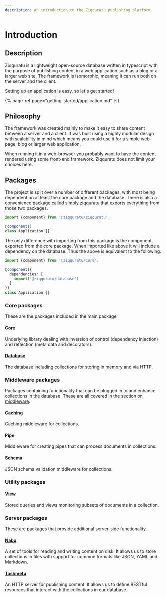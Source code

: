 ```yaml
---
description: An introduction to the Ziqquratu publishing platform
---
```


# Introduction

## Description

Ziqquratu is a lightweight open-source database written in typescript with the purpose of publishing content in a web application such as a blog or a larger web site. The framework is isomorphic, meaning it can run both on the server and the client.

Setting up an application is easy, so let's get started!

{% page-ref page="getting-started/application.md" %}

## Philosophy

The framework was created mainly to make it easy to share content between a server and a client. It was built using a highly modular design with scalability in mind which means you could use it for a simple web-page, blog or larger web application.

When running it in a web-browser you probably want to have the content rendered using some front-end framework. Ziqquratu does not limit your choices here.

## Packages

The project is split over a number of different packages, with most being dependent on at least the core package and the database. There is also a convenience package called simply ziqquratu that exports everything from those two packages.

```typescript
import {component} from '@ziqquratu/ziqquratu';

@component()
class Application {}
```

The only difference with importing from this package is the component, exported from the core package. When imported like above it will include a dependency on the database. Thus the above is equivalent to the following.

```typescript
import {component} from '@ziqquratu/core';

@component({
  dependencies: [
    import('@ziqquratu/database')
  ]
})
class Application {}
```

### Core packages

These are the packages included in the main package

#### [Core](ziqquratu/core/)

Underlying library dealing with inversion of control \(dependency injection\) and reflection \(meta data and decorators\).

#### [Database](ziqquratu/database/)

The database including collections for storing in [memory](ziqquratu/database/collections/memory.md) and via [HTTP](ziqquratu/database/collections/http.md).

### Middleware packages

Packages containing functionality that can be plugged in to and enhance collections in the database. These are all covered in the section on [middleware](ziqquratu/database/middleware.md).

#### [Caching](ziqquratu/database/middleware.md#caching)

Caching middleware for collections.

#### Pipe

Middleware for creating pipes that can process documents in collections.

#### [Schema](ziqquratu/database/middleware.md#validation)

JSON schema validation middleware for collections.

### Utility packages

#### [View](ziqquratu/views/) <a id="view"></a>

Stored queries and views monitoring subsets of documents in a collection.

### Server packages

These are packages that provide additional server-side functionality.

#### [Nabu](nabu.md)

A set of tools for reading and writing content on disk. It allows us to store collections in files with support for common formats like JSON, YAML and Markdown.

#### [Tashmetu](tashmetu.md)

An HTTP server for publishing content. It allows us to define RESTful resources that interact with the collections in our database.



